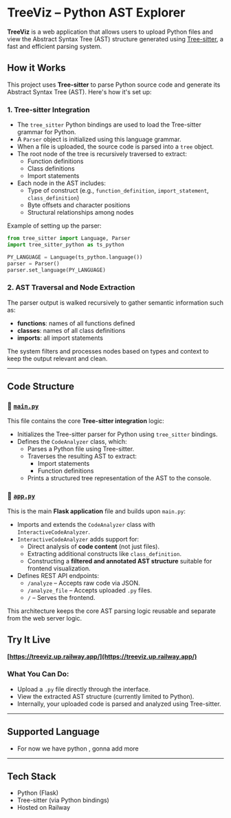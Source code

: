 # TreeViz – Python AST Explorer

**TreeViz** is a web application that allows users to upload Python files and view the Abstract Syntax Tree (AST) structure generated using [Tree-sitter](https://tree-sitter.github.io/tree-sitter/), a fast and efficient parsing system.

## How it Works

This project uses **Tree-sitter** to parse Python source code and generate its Abstract Syntax Tree (AST). Here's how it's set up:

### 1. **Tree-sitter Integration**

- The `tree_sitter` Python bindings are used to load the Tree-sitter grammar for Python.
- A `Parser` object is initialized using this language grammar.
- When a file is uploaded, the source code is parsed into a `tree` object.
- The root node of the tree is recursively traversed to extract:
  - Function definitions
  - Class definitions
  - Import statements
- Each node in the AST includes:
  - Type of construct (e.g., `function_definition`, `import_statement`, `class_definition`)
  - Byte offsets and character positions
  - Structural relationships among nodes

Example of setting up the parser:

```python
from tree_sitter import Language, Parser
import tree_sitter_python as ts_python

PY_LANGUAGE = Language(ts_python.language())
parser = Parser()
parser.set_language(PY_LANGUAGE)
```
### 2. AST Traversal and Node Extraction

The parser output is walked recursively to gather semantic information such as:

- **functions**: names of all functions defined  
- **classes**: names of all class definitions  
- **imports**: all import statements  

The system filters and processes nodes based on types and context to keep the output relevant and clean.

---

## Code Structure

### 🔹 [`main.py`](./main.py)

This file contains the core **Tree-sitter integration** logic:

- Initializes the Tree-sitter parser for Python using `tree_sitter` bindings.
- Defines the `CodeAnalyzer` class, which:
  - Parses a Python file using Tree-sitter.
  - Traverses the resulting AST to extract:
    - Import statements
    - Function definitions
  - Prints a structured tree representation of the AST to the console.

### 🔹 [`app.py`](./app.py)

This is the main **Flask application** file and builds upon `main.py`:

- Imports and extends the `CodeAnalyzer` class with `InteractiveCodeAnalyzer`.
- `InteractiveCodeAnalyzer` adds support for:
  - Direct analysis of **code content** (not just files).
  - Extracting additional constructs like `class_definition`.
  - Constructing a **filtered and annotated AST structure** suitable for frontend visualization.
- Defines REST API endpoints:
  - `/analyze` – Accepts raw code via JSON.
  - `/analyze_file` – Accepts uploaded `.py` files.
  - `/` – Serves the frontend.

This architecture keeps the core AST parsing logic reusable and separate from the web server logic.


## Try It Live
**[https://treeviz.up.railway.app/](https://treeviz.up.railway.app/)**

### What You Can Do:

- Upload a `.py` file directly through the interface.
- View the extracted AST structure (currently limited to Python).
- Internally, your uploaded code is parsed and analyzed using Tree-sitter.

---

## Supported Language

- For now we have python , gonna add more

---

## Tech Stack

- Python (Flask)
- Tree-sitter (via Python bindings)
- Hosted on Railway

